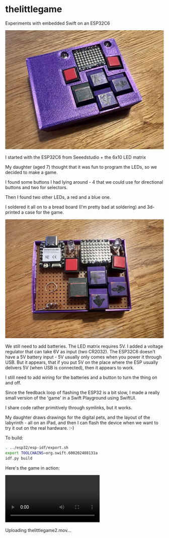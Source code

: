 # thelittlegame
Experiments with embedded Swift on an ESP32C6

![The little game](assets/thelittlegame.jpeg)

I started with the ESP32C6 from Seeedstudio + the 6x10 LED matrix

My daughter (aged 7) thought that it was fun to program the LEDs, so we decided to make a game.

I found some buttons I had lying around - 4 that we could use for directional buttons and two for selectors.

Then I found two other LEDs, a red and a blue one.

I soldered it all on to a bread board (I'm pretty bad at soldering) and 3d-printed a case for the game.

![The little game - inside](assets/thelittlegame_inside.jpeg)

We still need to add batteries. The LED matrix requires 5V. I added a voltage regulator that can take 6V as input (two CR2032). The ESP32C6 doesn't have a 5V battery input - 5V usually only comes when you power it through USB. But it appears, that if you put 5V on the place where the ESP usually delivers 5V (when USB is connected), then it appears to work.

I still need to add wiring for the batteries and a button to turn the thing on and off.

Since the feedback loop of flashing the ESP32 is a bit slow, I made a really small version of the 'game' in a Swift Playground using SwiftUI.

I share code rather primitively through symlinks, but it works.

My daughter draws drawings for the digital pets, and the layout of the labyrinth - all on an iPad, and then I can flash the device when we want to try it out on the real hardware. :-)


To build:

```sh
. ../esp32/esp-idf/export.sh
export TOOLCHAINS=org.swift.600202408131a
idf.py build
```

Here's the game in action:

![The little game - movie](assets/thelittlegame.mov)



Uploading thelittlegame2.mov…

